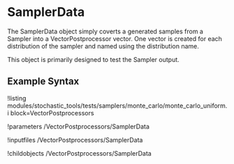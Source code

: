 # SamplerData
The SamplerData object simply coverts a generated samples from a Sampler into a VectorPostprocessor
vector. One vector is created for each distribution of the sampler and named using the
distribution name.

This object is primarily designed to test the Sampler output.

## Example Syntax
!listing modules/stochastic_tools/tests/samplers/monte_carlo/monte_carlo_uniform.i block=VectorPostprocessors

!parameters /VectorPostprocessors/SamplerData

!inputfiles /VectorPostprocessors/SamplerData

!childobjects /VectorPostprocessors/SamplerData

